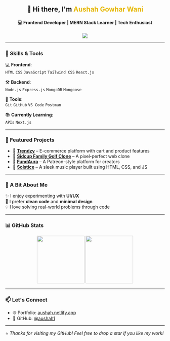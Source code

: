 <!-- Profile Header -->
<h2 align="center">👋 Hi there, I'm <span style="color:#e6b800;">Aushah Gowhar Wani</span></h2>
<h4 align="center">💻 Frontend Developer | MERN Stack Learner | Tech Enthusiast</h4>

<p align="center">
  <img src="https://readme-typing-svg.herokuapp.com?font=Fira+Code&size=20&pause=1000&color=FAD000&width=440&lines=Front-End+Developer;MERN+Stack+Learner;Tech+Enthusiast" />
</p>

---

### 🚀 Skills & Tools

💻 **Frontend**:  
`HTML` `CSS` `JavaScript` `Tailwind CSS` `React.js`

🛠 **Backend**:  
`Node.js` `Express.js` `MongoDB` `Mongoose`

🧰 **Tools**:  
`Git` `GitHub` `VS Code` `Postman`

📚 **Currently Learning**:  
`APIs` `Next.js`

---

### 📌 Featured Projects

- 🔗 [**Trendzy**](https://trenddzy.netlify.app/) – E-commerce platform with cart and product features  
- 🔗 [**Sidcup Family Golf Clone**](https://aushah1.github.io/Sidcup-Family-Golf-Clone/) – A pixel-perfect web clone  
- 🔗 [**FundAura**](https://github.com/aushah1/FundAura) – A Patreon-style platform for creators  
- 🔗 [**Solstice**](https://github.com/aushah1/Solstice) – A sleek music player built using HTML, CSS, and JS

---

### 🌱 A Bit About Me

✨ I enjoy experimenting with **UI/UX**  
🧼 I prefer **clean code** and **minimal design**  
💡 I love solving real-world problems through code  

---

### 📊 GitHub Stats

<p align="center">
  <img src="https://github-readme-stats.vercel.app/api?username=aushah1&show_icons=true&theme=tokyonight" height="150"/>
  <img src="https://github-readme-stats.vercel.app/api/top-langs/?username=aushah1&layout=compact&theme=tokyonight" height="150"/>
</p>

---

### 📫 Let's Connect

- 🌐 Portfolio: [aushah.netlify.app](https://aushah.netlify.app/)
- 🐙 GitHub: [@aushah1](https://github.com/aushah1)

---

⭐️ *Thanks for visiting my GitHub! Feel free to drop a star if you like my work!*
